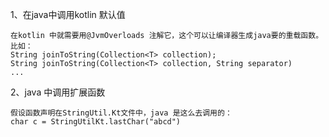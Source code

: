 
1、在java中调用kotlin 默认值
```
在kotlin 中就需要用@JvmOverloads 注解它，这个可以让编译器生成java要的重载函数。
比如：
String joinToString(Collection<T> collection);
String joinToString(Collection<T> collection, String separator)
...
```
2、java 中调用扩展函数
```
假设函数声明在StringUtil.Kt文件中，java 是这么去调用的：
char c = StringUtilKt.lastChar("abcd")
```